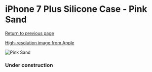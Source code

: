 # iPhone 7 Plus Silicone Case - Pink Sand

[Return to previous page](/iphone_7)

[High-resolution image from Apple](https://store.storeimages.cdn-apple.com/8756/as-images.apple.com/is/MMT12?wid=4500&hei=4500&fmt=png)

<div style="width: 384px"><img src="/everysource/MMT12.png" alt="Pink Sand"></div>

### Under construction
